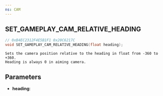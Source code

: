 ```yaml
---
ns: CAM
---
```

## SET_GAMEPLAY_CAM_RELATIVE_HEADING

```c
// 0xB4EC2312F4E5B1F1 0x20C6217C
void SET_GAMEPLAY_CAM_RELATIVE_HEADING(float heading);
```

```
Sets the camera position relative to the heading in float from -360 to +360.  
Heading is always 0 in aiming camera.  
```

## Parameters
* **heading**: 

